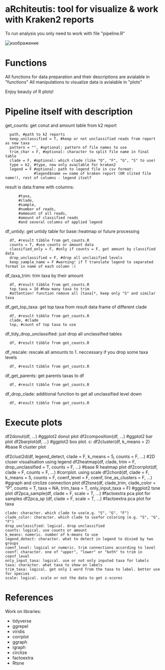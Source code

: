 # aRchiteutis: tool for visualize &amp; work with Kraken2 reports

To run analysis you only need to work with file "pipeline.R"

![изображение](https://github.com/dsmutin/aRchiteutis/assets/98605724/500712fc-da27-43c2-a153-7540d152bcf2)

# Functions

All functions for data preparation and their descriptions are avialable in "functions"
All manipulations to visualize data is avialable in "plots"

Enjoy beauty of R plots!





# Pipeline itself with description

get_counts: get conut and amount table from k2 report

      path, #path to k2 reports
      keep_unclassified = T, #keep or not unclassified reads from report as new taxa
      pattern = "", #optional: pattern of file names to use
      trim_char = F, #optional: character to split file name in final table
      clade = F, #optional: which clade (like "O", "F", "G", "S" to use)
      type = k2, #type, now only available for kraken2
      legend = F #optional: path to legend file in csv format: 
                 #legend$name == name of kraken report (OR slited file name!), rest of columns - legend itself
  
  result is data.frame with columns: 
  
          #taxa, 
          #clade, 
          #sample, 
          #number of reads, 
          #ammount of all reads, 
          #amount of classified reads 
          #and several columns of applied legend


df_untidy: get untidy table for base::heatmap or future processing

      df, #result tibble from get_counts.R
      counts = T, #use counts or amount data
      classified_only = F, #only if counts = F, get amount by classified data
      drop_unclassified = F, #drop all unclasified levels
      keep_sample_name = F #warning! if T translate legend to separated format in name of each column :(


df_taxa_trim: trim taxa by their amount

      df, #result tibble from get_counts.R
      top_taxa = 10 #how many taxa to trim
      #attention! function remove all [taxa]*, keep only "S" and similar taxa


df_get_top_taxa: get top taxa from result data frame of different clade

      df, #result tibble from get_counts.R
      clade, #clade
      top, #count of top taxa to use


df_tidy_drop_unclassified: just drop all unclassified tables

      df, #result tibble from get_counts.R
      

df_rescale: rescale all amounts to 1. neccessary if you drop some taxa levels

      df, #result tibble from get_counts.R


df_get_parents: get parents taxas to df

      df, #result tibble from get_counts.R

      
df_drop_clade: additional function to get all unclassified level down

      df, #result tibble from get_counts.R


# Execute plots
df2donut(df, ...)           #ggplot2 donut plot
df2composition(df, ...)     #ggplot2 bar plot
df2barplot(df, ...)         #ggplot2 box plot. c:
df2cluster(df, k_means = 2) #base R cluster plot

df2clust2d(df, legend_detect, clade = F, k_means = 5, counts = F, ...)  #2D cluser visualisation using legend
df2heatmap(df, clade, trim = F, drop_unclassified = T, counts = F, ...) #base R heatmap plot
df2corrplot(df, clade = F, counts = F, ...)                             #corrplot. using scale
df2chord(df, clade = F, k_means = 5, counts = F,
         coenf_level = F, coenf, line_as_clusters = F, ...)             #ggraph and circlize connection plot
df2tsne(df, clade_trim, clade_color = "P", counts = T,
           taxa = NA, trim_taxa = T, only_input_taxa = F)               #ggplot2 tsne plot
df2pca_sample(df, clade = F, scale = T, ...)                            #factoextra pca plot for samples
df2pca_sp    (df, clade = F, scale = T, ...)                            #factoextra pca plot for taxa
         

    clade: character. which clade to use(e.g. "S", "G", "F")
    clade_color: character. which clade to usefor coloring (e.g. "S", "G", "F")
    drop_unclassified: logical. drop unclassified
    counts: logical. use counts or amount
    k_means: numeric. number of k-means to use
    legend_detect: character. what to detect in legend to divied by two groups
    coenf_level: logical or numeric. trim connections according to level
    coenf: character. one of "upper", "lower" or "both" to trim in coenf_level
    only_input_taxa: logical. use or not only inputed taxa for labels
    taxa: character. what taxa to show on labels
    trim_taxa: logical. get only 1 word from the taxa to label. better use for species
    scale: logical. scale or not the data to get z-scores
    

# References

Work on libraries: 
  - tidyverse
  - ggrepel
  - viridis
  - corrplot
  - ggraph
  - igraph
  - circlize
  - factoextra
  - Rtsne
